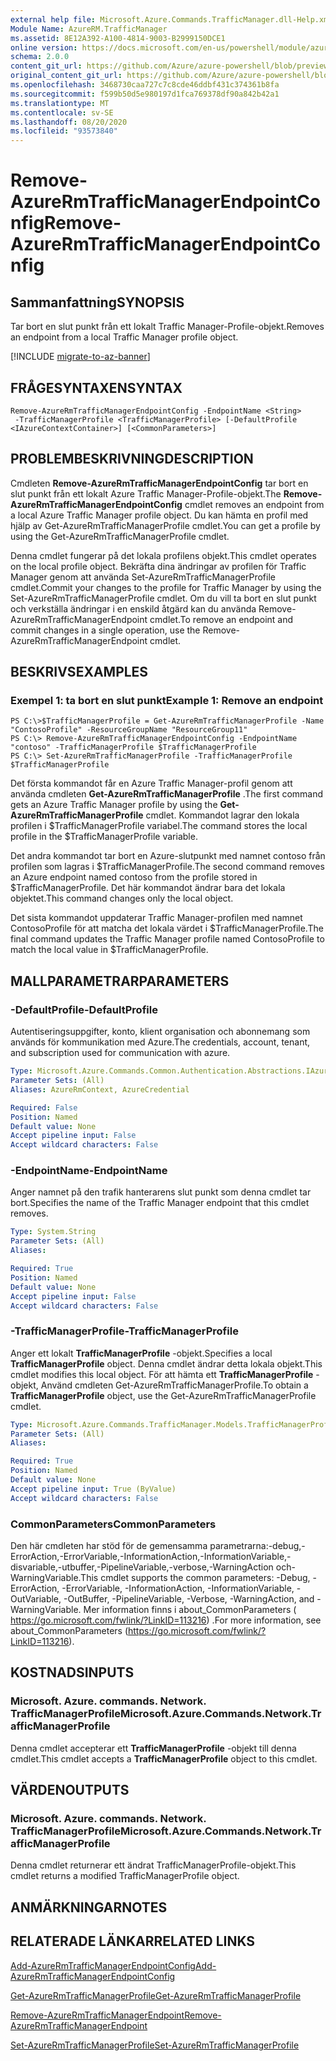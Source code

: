 ```yaml
---
external help file: Microsoft.Azure.Commands.TrafficManager.dll-Help.xml
Module Name: AzureRM.TrafficManager
ms.assetid: 8E12A392-A100-4814-9003-B2999150DCE1
online version: https://docs.microsoft.com/en-us/powershell/module/azurerm.trafficmanager/remove-azurermtrafficmanagerendpointconfig
schema: 2.0.0
content_git_url: https://github.com/Azure/azure-powershell/blob/preview/src/ResourceManager/TrafficManager/Commands.TrafficManager2/help/Remove-AzureRmTrafficManagerEndpointConfig.md
original_content_git_url: https://github.com/Azure/azure-powershell/blob/preview/src/ResourceManager/TrafficManager/Commands.TrafficManager2/help/Remove-AzureRmTrafficManagerEndpointConfig.md
ms.openlocfilehash: 3468730caa727c7c8cde46ddbf431c374361b8fa
ms.sourcegitcommit: f599b50d5e980197d1fca769378df90a842b42a1
ms.translationtype: MT
ms.contentlocale: sv-SE
ms.lasthandoff: 08/20/2020
ms.locfileid: "93573840"
---
```

# <span data-ttu-id="4e203-101">Remove-AzureRmTrafficManagerEndpointConfig</span><span class="sxs-lookup"><span data-stu-id="4e203-101">Remove-AzureRmTrafficManagerEndpointConfig</span></span>

## <span data-ttu-id="4e203-102">Sammanfattning</span><span class="sxs-lookup"><span data-stu-id="4e203-102">SYNOPSIS</span></span>
<span data-ttu-id="4e203-103">Tar bort en slut punkt från ett lokalt Traffic Manager-Profile-objekt.</span><span class="sxs-lookup"><span data-stu-id="4e203-103">Removes an endpoint from a local Traffic Manager profile object.</span></span>

[!INCLUDE [migrate-to-az-banner](../../includes/migrate-to-az-banner.md)]

## <span data-ttu-id="4e203-104">FRÅGESYNTAXEN</span><span class="sxs-lookup"><span data-stu-id="4e203-104">SYNTAX</span></span>

```
Remove-AzureRmTrafficManagerEndpointConfig -EndpointName <String>
 -TrafficManagerProfile <TrafficManagerProfile> [-DefaultProfile <IAzureContextContainer>] [<CommonParameters>]
```

## <span data-ttu-id="4e203-105">PROBLEMBESKRIVNING</span><span class="sxs-lookup"><span data-stu-id="4e203-105">DESCRIPTION</span></span>
<span data-ttu-id="4e203-106">Cmdleten **Remove-AzureRmTrafficManagerEndpointConfig** tar bort en slut punkt från ett lokalt Azure Traffic Manager-Profile-objekt.</span><span class="sxs-lookup"><span data-stu-id="4e203-106">The **Remove-AzureRmTrafficManagerEndpointConfig** cmdlet removes an endpoint from a local Azure Traffic Manager profile object.</span></span>
<span data-ttu-id="4e203-107">Du kan hämta en profil med hjälp av Get-AzureRmTrafficManagerProfile cmdlet.</span><span class="sxs-lookup"><span data-stu-id="4e203-107">You can get a profile by using the Get-AzureRmTrafficManagerProfile cmdlet.</span></span>

<span data-ttu-id="4e203-108">Denna cmdlet fungerar på det lokala profilens objekt.</span><span class="sxs-lookup"><span data-stu-id="4e203-108">This cmdlet operates on the local profile object.</span></span>
<span data-ttu-id="4e203-109">Bekräfta dina ändringar av profilen för Traffic Manager genom att använda Set-AzureRmTrafficManagerProfile cmdlet.</span><span class="sxs-lookup"><span data-stu-id="4e203-109">Commit your changes to the profile for Traffic Manager by using the Set-AzureRmTrafficManagerProfile cmdlet.</span></span>
<span data-ttu-id="4e203-110">Om du vill ta bort en slut punkt och verkställa ändringar i en enskild åtgärd kan du använda Remove-AzureRmTrafficManagerEndpoint cmdlet.</span><span class="sxs-lookup"><span data-stu-id="4e203-110">To remove an endpoint and commit changes in a single operation, use the Remove-AzureRmTrafficManagerEndpoint cmdlet.</span></span>

## <span data-ttu-id="4e203-111">BESKRIVS</span><span class="sxs-lookup"><span data-stu-id="4e203-111">EXAMPLES</span></span>

### <span data-ttu-id="4e203-112">Exempel 1: ta bort en slut punkt</span><span class="sxs-lookup"><span data-stu-id="4e203-112">Example 1: Remove an endpoint</span></span>
```
PS C:\>$TrafficManagerProfile = Get-AzureRmTrafficManagerProfile -Name "ContosoProfile" -ResourceGroupName "ResourceGroup11"
PS C:\> Remove-AzureRmTrafficManagerEndpointConfig -EndpointName "contoso" -TrafficManagerProfile $TrafficManagerProfile 
PS C:\> Set-AzureRmTrafficManagerProfile -TrafficManagerProfile $TrafficManagerProfile
```

<span data-ttu-id="4e203-113">Det första kommandot får en Azure Traffic Manager-profil genom att använda cmdleten **Get-AzureRmTrafficManagerProfile** .</span><span class="sxs-lookup"><span data-stu-id="4e203-113">The first command gets an Azure Traffic Manager profile by using the **Get-AzureRmTrafficManagerProfile** cmdlet.</span></span>
<span data-ttu-id="4e203-114">Kommandot lagrar den lokala profilen i $TrafficManagerProfile variabel.</span><span class="sxs-lookup"><span data-stu-id="4e203-114">The command stores the local profile in the $TrafficManagerProfile variable.</span></span>

<span data-ttu-id="4e203-115">Det andra kommandot tar bort en Azure-slutpunkt med namnet contoso från profilen som lagras i $TrafficManagerProfile.</span><span class="sxs-lookup"><span data-stu-id="4e203-115">The second command removes an Azure endpoint named contoso from the profile stored in $TrafficManagerProfile.</span></span>
<span data-ttu-id="4e203-116">Det här kommandot ändrar bara det lokala objektet.</span><span class="sxs-lookup"><span data-stu-id="4e203-116">This command changes only the local object.</span></span>

<span data-ttu-id="4e203-117">Det sista kommandot uppdaterar Traffic Manager-profilen med namnet ContosoProfile för att matcha det lokala värdet i $TrafficManagerProfile.</span><span class="sxs-lookup"><span data-stu-id="4e203-117">The final command updates the Traffic Manager profile named ContosoProfile to match the local value in $TrafficManagerProfile.</span></span>

## <span data-ttu-id="4e203-118">MALLPARAMETRAR</span><span class="sxs-lookup"><span data-stu-id="4e203-118">PARAMETERS</span></span>

### <span data-ttu-id="4e203-119">-DefaultProfile</span><span class="sxs-lookup"><span data-stu-id="4e203-119">-DefaultProfile</span></span>
<span data-ttu-id="4e203-120">Autentiseringsuppgifter, konto, klient organisation och abonnemang som används för kommunikation med Azure.</span><span class="sxs-lookup"><span data-stu-id="4e203-120">The credentials, account, tenant, and subscription used for communication with azure.</span></span>

```yaml
Type: Microsoft.Azure.Commands.Common.Authentication.Abstractions.IAzureContextContainer
Parameter Sets: (All)
Aliases: AzureRmContext, AzureCredential

Required: False
Position: Named
Default value: None
Accept pipeline input: False
Accept wildcard characters: False
```

### <span data-ttu-id="4e203-121">-EndpointName</span><span class="sxs-lookup"><span data-stu-id="4e203-121">-EndpointName</span></span>
<span data-ttu-id="4e203-122">Anger namnet på den trafik hanterarens slut punkt som denna cmdlet tar bort.</span><span class="sxs-lookup"><span data-stu-id="4e203-122">Specifies the name of the Traffic Manager endpoint that this cmdlet removes.</span></span>

```yaml
Type: System.String
Parameter Sets: (All)
Aliases:

Required: True
Position: Named
Default value: None
Accept pipeline input: False
Accept wildcard characters: False
```

### <span data-ttu-id="4e203-123">-TrafficManagerProfile</span><span class="sxs-lookup"><span data-stu-id="4e203-123">-TrafficManagerProfile</span></span>
<span data-ttu-id="4e203-124">Anger ett lokalt **TrafficManagerProfile** -objekt.</span><span class="sxs-lookup"><span data-stu-id="4e203-124">Specifies a local **TrafficManagerProfile** object.</span></span>
<span data-ttu-id="4e203-125">Denna cmdlet ändrar detta lokala objekt.</span><span class="sxs-lookup"><span data-stu-id="4e203-125">This cmdlet modifies this local object.</span></span>
<span data-ttu-id="4e203-126">För att hämta ett **TrafficManagerProfile** -objekt, Använd cmdleten Get-AzureRmTrafficManagerProfile.</span><span class="sxs-lookup"><span data-stu-id="4e203-126">To obtain a **TrafficManagerProfile** object, use the Get-AzureRmTrafficManagerProfile cmdlet.</span></span>

```yaml
Type: Microsoft.Azure.Commands.TrafficManager.Models.TrafficManagerProfile
Parameter Sets: (All)
Aliases:

Required: True
Position: Named
Default value: None
Accept pipeline input: True (ByValue)
Accept wildcard characters: False
```

### <span data-ttu-id="4e203-127">CommonParameters</span><span class="sxs-lookup"><span data-stu-id="4e203-127">CommonParameters</span></span>
<span data-ttu-id="4e203-128">Den här cmdleten har stöd för de gemensamma parametrarna:-debug,-ErrorAction,-ErrorVariable,-InformationAction,-InformationVariable,-disvariable,-utbuffer,-PipelineVariable,-verbose,-WarningAction och-WarningVariable.</span><span class="sxs-lookup"><span data-stu-id="4e203-128">This cmdlet supports the common parameters: -Debug, -ErrorAction, -ErrorVariable, -InformationAction, -InformationVariable, -OutVariable, -OutBuffer, -PipelineVariable, -Verbose, -WarningAction, and -WarningVariable.</span></span> <span data-ttu-id="4e203-129">Mer information finns i about_CommonParameters ( https://go.microsoft.com/fwlink/?LinkID=113216) .</span><span class="sxs-lookup"><span data-stu-id="4e203-129">For more information, see about_CommonParameters (https://go.microsoft.com/fwlink/?LinkID=113216).</span></span>

## <span data-ttu-id="4e203-130">KOSTNADS</span><span class="sxs-lookup"><span data-stu-id="4e203-130">INPUTS</span></span>

### <span data-ttu-id="4e203-131">Microsoft. Azure. commands. Network. TrafficManagerProfile</span><span class="sxs-lookup"><span data-stu-id="4e203-131">Microsoft.Azure.Commands.Network.TrafficManagerProfile</span></span>
<span data-ttu-id="4e203-132">Denna cmdlet accepterar ett **TrafficManagerProfile** -objekt till denna cmdlet.</span><span class="sxs-lookup"><span data-stu-id="4e203-132">This cmdlet accepts a **TrafficManagerProfile** object to this cmdlet.</span></span>

## <span data-ttu-id="4e203-133">VÄRDEN</span><span class="sxs-lookup"><span data-stu-id="4e203-133">OUTPUTS</span></span>

### <span data-ttu-id="4e203-134">Microsoft. Azure. commands. Network. TrafficManagerProfile</span><span class="sxs-lookup"><span data-stu-id="4e203-134">Microsoft.Azure.Commands.Network.TrafficManagerProfile</span></span>
<span data-ttu-id="4e203-135">Denna cmdlet returnerar ett ändrat TrafficManagerProfile-objekt.</span><span class="sxs-lookup"><span data-stu-id="4e203-135">This cmdlet returns a modified TrafficManagerProfile object.</span></span>

## <span data-ttu-id="4e203-136">ANMÄRKNINGAR</span><span class="sxs-lookup"><span data-stu-id="4e203-136">NOTES</span></span>

## <span data-ttu-id="4e203-137">RELATERADE LÄNKAR</span><span class="sxs-lookup"><span data-stu-id="4e203-137">RELATED LINKS</span></span>

[<span data-ttu-id="4e203-138">Add-AzureRmTrafficManagerEndpointConfig</span><span class="sxs-lookup"><span data-stu-id="4e203-138">Add-AzureRmTrafficManagerEndpointConfig</span></span>](./Add-AzureRmTrafficManagerEndpointConfig.md)

[<span data-ttu-id="4e203-139">Get-AzureRmTrafficManagerProfile</span><span class="sxs-lookup"><span data-stu-id="4e203-139">Get-AzureRmTrafficManagerProfile</span></span>](./Get-AzureRmTrafficManagerProfile.md)

[<span data-ttu-id="4e203-140">Remove-AzureRmTrafficManagerEndpoint</span><span class="sxs-lookup"><span data-stu-id="4e203-140">Remove-AzureRmTrafficManagerEndpoint</span></span>](./Remove-AzureRmTrafficManagerEndpoint.md)

[<span data-ttu-id="4e203-141">Set-AzureRmTrafficManagerProfile</span><span class="sxs-lookup"><span data-stu-id="4e203-141">Set-AzureRmTrafficManagerProfile</span></span>](./Set-AzureRmTrafficManagerProfile.md)


